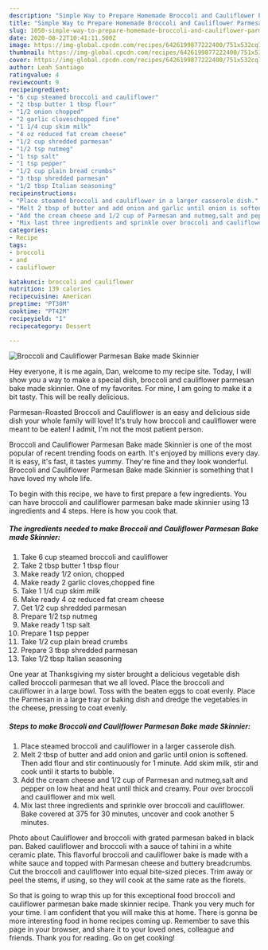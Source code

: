```yaml
---
description: "Simple Way to Prepare Homemade Broccoli and Cauliflower Parmesan Bake made Skinnier"
title: "Simple Way to Prepare Homemade Broccoli and Cauliflower Parmesan Bake made Skinnier"
slug: 1050-simple-way-to-prepare-homemade-broccoli-and-cauliflower-parmesan-bake-made-skinnier
date: 2020-08-22T10:41:11.500Z
image: https://img-global.cpcdn.com/recipes/6426199877222400/751x532cq70/broccoli-and-cauliflower-parmesan-bake-made-skinnier-recipe-main-photo.jpg
thumbnail: https://img-global.cpcdn.com/recipes/6426199877222400/751x532cq70/broccoli-and-cauliflower-parmesan-bake-made-skinnier-recipe-main-photo.jpg
cover: https://img-global.cpcdn.com/recipes/6426199877222400/751x532cq70/broccoli-and-cauliflower-parmesan-bake-made-skinnier-recipe-main-photo.jpg
author: Leah Santiago
ratingvalue: 4
reviewcount: 9
recipeingredient:
- "6 cup steamed broccoli and cauliflower"
- "2 tbsp butter 1 tbsp flour"
- "1/2 onion chopped"
- "2 garlic cloveschopped fine"
- "1 1/4 cup skim milk"
- "4 oz reduced fat cream cheese"
- "1/2 cup shredded parmesan"
- "1/2 tsp nutmeg"
- "1 tsp salt"
- "1 tsp pepper"
- "1/2 cup plain bread crumbs"
- "3 tbsp shredded parmesan"
- "1/2 tbsp Italian seasoning"
recipeinstructions:
- "Place steamed broccoli and cauliflower in a larger casserole dish."
- "Melt 2 tbsp of butter and add onion and garlic until onion is softened. Then add flour and stir continuously for 1 minute. Add skim milk, stir and cook until it starts to bubble."
- "Add the cream cheese and 1/2 cup of Parmesan and nutmeg,salt and pepper on low heat and heat until thick and creamy. Pour over broccoli and cauliflower and mix well."
- "Mix last three ingredients and sprinkle over broccoli and cauliflower. Bake covered at 375 for 30 minutes, uncover and cook another 5 minutes."
categories:
- Recipe
tags:
- broccoli
- and
- cauliflower

katakunci: broccoli and cauliflower 
nutrition: 139 calories
recipecuisine: American
preptime: "PT30M"
cooktime: "PT42M"
recipeyield: "1"
recipecategory: Dessert

---
```



![Broccoli and Cauliflower Parmesan Bake made Skinnier](https://img-global.cpcdn.com/recipes/6426199877222400/751x532cq70/broccoli-and-cauliflower-parmesan-bake-made-skinnier-recipe-main-photo.jpg)

Hey everyone, it is me again, Dan, welcome to my recipe site. Today, I will show you a way to make a special dish, broccoli and cauliflower parmesan bake made skinnier. One of my favorites. For mine, I am going to make it a bit tasty. This will be really delicious.

Parmesan-Roasted Broccoli and Cauliflower is an easy and delicious side dish your whole family will love! It&#39;s truly how broccoli and cauliflower were meant to be eaten! I admit, I&#39;m not the most patient person.

Broccoli and Cauliflower Parmesan Bake made Skinnier is one of the most popular of recent trending foods on earth. It's enjoyed by millions every day. It is easy, it's fast, it tastes yummy. They're fine and they look wonderful. Broccoli and Cauliflower Parmesan Bake made Skinnier is something that I have loved my whole life.


To begin with this recipe, we have to first prepare a few ingredients. You can have broccoli and cauliflower parmesan bake made skinnier using 13 ingredients and 4 steps. Here is how you cook that.

<!--inarticleads1-->

##### The ingredients needed to make Broccoli and Cauliflower Parmesan Bake made Skinnier:

1. Take 6 cup steamed broccoli and cauliflower
1. Take 2 tbsp butter 1 tbsp flour
1. Make ready 1/2 onion, chopped
1. Make ready 2 garlic cloves,chopped fine
1. Take 1 1/4 cup skim milk
1. Make ready 4 oz reduced fat cream cheese
1. Get 1/2 cup shredded parmesan
1. Prepare 1/2 tsp nutmeg
1. Make ready 1 tsp salt
1. Prepare 1 tsp pepper
1. Take 1/2 cup plain bread crumbs
1. Prepare 3 tbsp shredded parmesan
1. Take 1/2 tbsp Italian seasoning


One year at Thanksgiving my sister brought a delicious vegetable dish called broccoli parmesan that we all loved. Place the broccoli and cauliflower in a large bowl. Toss with the beaten eggs to coat evenly. Place the Parmesan in a large tray or baking dish and dredge the vegetables in the cheese, pressing to coat evenly. 

<!--inarticleads2-->

##### Steps to make Broccoli and Cauliflower Parmesan Bake made Skinnier:

1. Place steamed broccoli and cauliflower in a larger casserole dish.
1. Melt 2 tbsp of butter and add onion and garlic until onion is softened. Then add flour and stir continuously for 1 minute. Add skim milk, stir and cook until it starts to bubble.
1. Add the cream cheese and 1/2 cup of Parmesan and nutmeg,salt and pepper on low heat and heat until thick and creamy. Pour over broccoli and cauliflower and mix well.
1. Mix last three ingredients and sprinkle over broccoli and cauliflower. Bake covered at 375 for 30 minutes, uncover and cook another 5 minutes.


Photo about Cauliflower and broccoli with grated parmesan baked in black pan. Baked cauliflower and broccoli with a sauce of tahini in a white ceramic plate. This flavorful broccoli and cauliflower bake is made with a white sauce and topped with Parmesan cheese and buttery breadcrumbs. Cut the broccoli and cauliflower into equal bite-sized pieces. Trim away or peel the stems, if using, so they will cook at the same rate as the florets. 

So that is going to wrap this up for this exceptional food broccoli and cauliflower parmesan bake made skinnier recipe. Thank you very much for your time. I am confident that you will make this at home. There is gonna be more interesting food in home recipes coming up. Remember to save this page in your browser, and share it to your loved ones, colleague and friends. Thank you for reading. Go on get cooking!
